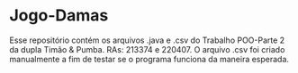 # Jogo-Damas
Esse repositório contém os arquivos .java e .csv do Trabalho POO-Parte 2 da dupla Timão & Pumba. RAs: 213374 e 220407.
O arquivo .csv foi criado manualmente a fim de testar se o programa funciona da maneira esperada.
